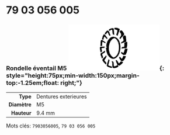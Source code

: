 # 79 03 056 005

### Rondelle éventail M5 ![](../assets/images/parts/fan_washer.png){: style="height:75px;min-width:150px;margin-top:-1.25em;float: right;"}

|   |   |
|---:|---|
**Type** | Dentures exterieures
**Diamètre** | M5
**Hauteur** |9.4 mm

Mots clés: `7903056005`, `79 03 056 005`
